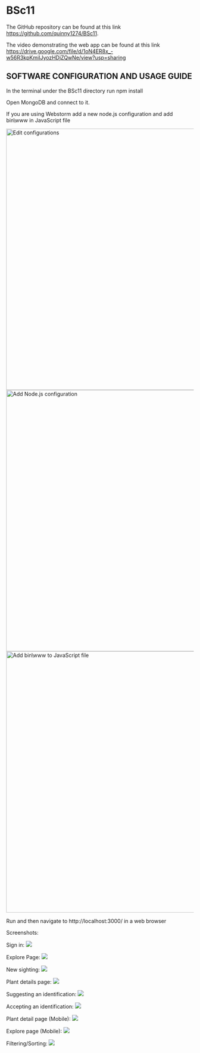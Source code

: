 # BSc11
The GitHub repository can be found at this link https://github.com/quinny1274/BSc11.

The video demonstrating the web app can be found at this link https://drive.google.com/file/d/1oN4ER8x_-w56R3kpKmiIJyozHDjZQwNe/view?usp=sharing
## SOFTWARE CONFIGURATION AND USAGE GUIDE
In the terminal under the BSc11 directory run npm install 

Open MongoDB and connect to it.

If you are using Webstorm add a new node.js configuration and add bin\www in JavaScript file

<img src="images/1C.PNG" alt="Edit configurations" width="700">

<img src="images/2c.PNG" alt="Add Node.js configuration" width="700">

<img src="images/3c.PNG" alt="Add bin\www to JavaScript file" width="700">

Run and then navigate to http://localhost:3000/ in a web browser

Screenshots:

Sign in:
<img src="images/sign in.png">

Explore Page:
<img src="images/explore page.png">

New sighting:
<img src="images/new sighting.png">

Plant details page:
<img src="images/plant page.png">

Suggesting an identification:
<img src="images/suggest.png">

Accepting an identification:
<img src="images/accept suggestion.png">

Plant detail page (Mobile):
<img src="images/plant page mobile.png">

Explore page (Mobile):
<img src="images/explore page mobile.png">

Filtering/Sorting:
<img src="images/filter_sorting.png">

